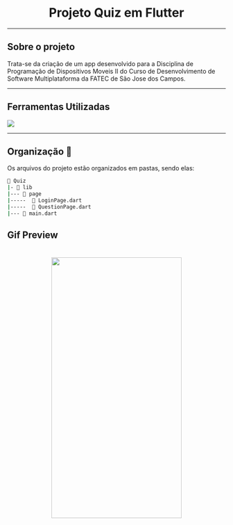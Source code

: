 <h1 align="center">
  <a id="topo"> Projeto Quiz em Flutter </a>
</h1>

***

## Sobre o projeto 

Trata-se da criação de um app desenvolvido para a Disciplina de Programação de Dispositivos Moveis II do Curso de Desenvolvimento de Software Multiplataforma da FATEC de São Jose dos Campos.

***

## Ferramentas Utilizadas

<img src="https://img.shields.io/badge/FLUTTER-d3d3d3?style=for-the-badge&logo=flutter&logoColor=blue" /> 

***

## Organização 📁 

Os arquivos do projeto estão organizados em pastas, sendo elas: 

```bash
📂 Quiz
|- 📁 lib
|--- 📁 page
|-----  📄 LoginPage.dart
|-----  📄 QuestionPage.dart
|--- 📄 main.dart
```

## Gif Preview

<h1 align="center">
  <img src="/Gif.gif" width="300" height="600"/>
</h1>
